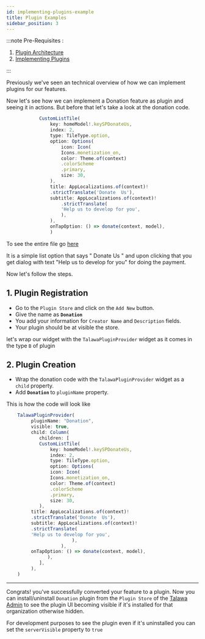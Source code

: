 ```yaml
---
id: implementing-plugins-example
title: Plugin Examples
sidebar_position: 3
---
```


:::note
Pre-Requisites :

1. [Plugin Architecture ](./plugin-architecture.md)
2. [Implementing Plugins](./implementing-plugins.md)

:::

Previously we've seen an technical overview of how we can implement plugins for our features.

Now let's see how we can implement a Donation feature as plugin and seeing it in actions. But before that let's take a look at the donation code.

```js
            CustomListTile(
                key: homeModel!.keySPDonateUs,
                index: 2,
                type: TileType.option,
                option: Options(
                    icon: Icon(
                    Icons.monetization_on,
                    color: Theme.of(context)
                    .colorScheme
                    .primary,
                    size: 30,
                ),
                title: AppLocalizations.of(context)!
                .strictTranslate('Donate  Us'),
                subtitle: AppLocalizations.of(context)!
                    .strictTranslate(
                    'Help us to develop for you',
                    ),
                ),
                onTapOption: () => donate(context, model),
                )
```

To see the entire file go [here](https://github.com/Palisadoesfoundation/talawa/blob/2a14faa4363ca26426fb2f9a8b39082c08e6597b/lib/views/after_auth_screens/profile/profile_page.dart)

It is a simple list option that says " Donate Us " and upon clicking that you get dialog with text "Help us to develop for you" for doing the payment.

Now let's follow the steps.

## 1. Plugin Registration

- Go to the `Plugin Store` and click on the `Add New` button.
- Give the name as <strong> `Donation` </strong>
- You add your information for `Creator Name` and `Description` fields.
- Your plugin should be at visible the store.

let's wrap our widget with the `TalawaPluginProvider` widget as it comes in the type `B` of plugin

## 2. Plugin Creation

- Wrap the donation code with the `TalawaPluginProvider` widget as a `child` property.
- Add <strong> `Donation` </strong> to `pluginName` property.

This is how the code will look like

```js
    TalawaPluginProvider(
         pluginName: "Donation",
         visible: true,
         child: Column(
            children: [
            CustomListTile(
                key: homeModel!.keySPDonateUs,
                index: 2,
                type: TileType.option,
                option: Options(
                icon: Icon(
                Icons.monetization_on,
                color: Theme.of(context)
                .colorScheme
                .primary,
                size: 30,
            ),
         title: AppLocalizations.of(context)!
         .strictTranslate('Donate  Us'),
         subtitle: AppLocalizations.of(context)!
         .strictTranslate(
         'Help us to develop for you',
                        ),
                    ),
         onTapOption: () => donate(context, model),
               ),
            ],
         ),
    )

```

---

Congrats! you've successfully converted your feature to a plugin. Now you can install/uninstall `Donation` plugin from the `Plugin Store` of the [Talawa Admin](https://github.com/PalisadoesFoundation/talawa-admin) to see the plugin UI becoming visible if it's installed for that organization otherwise hidden.

For development purposes to see the plugin even if it's uninstalled you can set the `serverVisible` property to `true`
